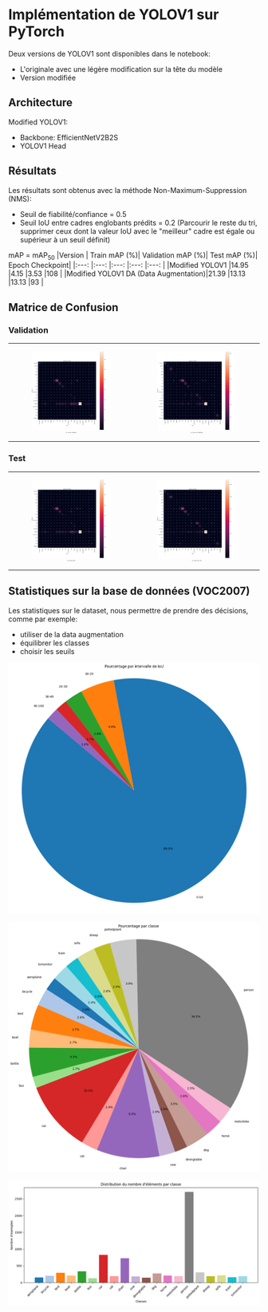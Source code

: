 # **Implémentation de YOLOV1 sur PyTorch**
Deux versions de YOLOV1 sont disponibles dans le notebook:
  - L'originale avec une légère modification sur la tête du modèle
  - Version modifiée

## **Architecture**
Modified YOLOV1:
  -  Backbone: EfficientNetV2B2S
  -  YOLOV1 Head

## **Résultats**
Les résultats sont obtenus avec la méthode Non-Maximum-Suppression (NMS):
  - Seuil de fiabilité/confiance = 0.5
  - Seuil IoU entre cadres englobants prédits = 0.2 (Parcourir le reste du tri, supprimer ceux dont la valeur IoU avec le "meilleur" cadre est égale ou supérieur à un seuil définit)

mAP = mAP<sub>50</sub>
|Version                               | Train mAP (%)| Validation mAP (%)| Test mAP (%)| Epoch Checkpoint|
|:---:                                 |:---:         |:---:              |:---:        |:---:            |
|Modified YOLOV1                       |14.95         |4.15               |3.53         |108              |
|Modified YOLOV1 DA (Data Augmentation)|21.39         |13.13              |13.13        |93               |

## **Matrice de Confusion**

### **Validation**
<table>
  <tr>
    <td align="center">
      <figure>
        <img src="./Images/M_YOLOV1_Val_CM.png" width="100%">
        <figcaption style="font-family: Arial, sans-serif; font-size: 2px; font-weight: bold;">M_YOLOV1 Validation</figcaption>
      </figure>
    </td>
    <td align="center">
      <figure>
        <img src="./Images/M_YOLOV1_Data_Aug_Val_CM.png" width="100%">
        <figcaption style="font-family: Arial, sans-serif; font-size: 2px; font-weight: bold;">M_YOLOV1 DA Validation</figcaption>
      </figure>
    </td>
  </tr>
</table>

### **Test**
<table>
  <tr>
    <td align="center">
      <figure>
        <img src="./Images/M_YOLOV1_Test_CM.png" width="100%">
        <figcaption style="font-family: Arial, sans-serif; font-size: 2px; font-weight: bold;">M_YOLOV1 Test</figcaption>
      </figure>
    </td>
    <td align="center">
      <figure>
        <img src="./Images/M_YOLOV1_Data_Aug_Test_CM.png" width="100%">
        <figcaption style="font-family: Arial, sans-serif; font-size: 2px; font-weight: bold;">M_YOLOV1 DA Test</figcaption>
      </figure>
    </td>
  </tr>
</table>

## **Statistiques sur la base de données (VOC2007)**
Les statistiques sur le dataset, nous permettre de prendre des décisions, comme par exemple:
  - utiliser de la data augmentation
  - équilibrer les classes
  - choisir les seuils
<p align="center">
  <img src="./Images/IoU_Threshold.png">
</p>

<p align="center">
  <img src="./Images/Percentage_Class.png">
</p>

<p align="center">
  <img src="./Images/Distribution_Class.png">
</p>

